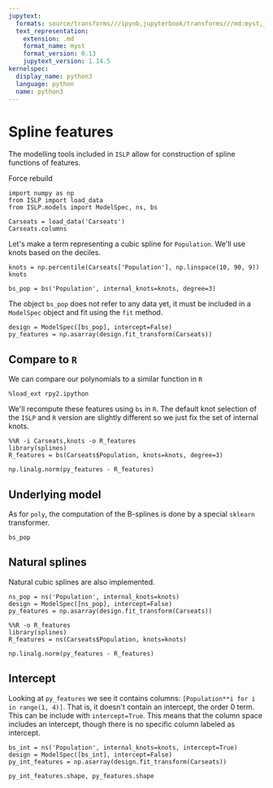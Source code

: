 ```yaml
---
jupytext:
  formats: source/transforms///ipynb,jupyterbook/transforms///md:myst,jupyterbook/transforms///ipynb
  text_representation:
    extension: .md
    format_name: myst
    format_version: 0.13
    jupytext_version: 1.14.5
kernelspec:
  display_name: python3
  language: python
  name: python3
---
```


# Spline features

The modelling tools included in `ISLP` allow for
construction of spline functions of features.

Force rebuild

```{code-cell} ipython3
import numpy as np
from ISLP import load_data
from ISLP.models import ModelSpec, ns, bs
```

```{code-cell} ipython3
Carseats = load_data('Carseats')
Carseats.columns
```

Let's make a term representing a cubic spline for `Population`. We'll use knots based on the 
deciles.

```{code-cell} ipython3
knots = np.percentile(Carseats['Population'], np.linspace(10, 90, 9))
knots
```

```{code-cell} ipython3
bs_pop = bs('Population', internal_knots=knots, degree=3)
```

The object `bs_pop` does not refer to any data yet, it must be included in a `ModelSpec` object
and fit using the `fit` method.

```{code-cell} ipython3
design = ModelSpec([bs_pop], intercept=False)
py_features = np.asarray(design.fit_transform(Carseats))
```

## Compare to `R`

We can compare our polynomials to a similar function in `R`

```{code-cell} ipython3
%load_ext rpy2.ipython
```

We'll recompute these features using `bs` in `R`. The default knot selection of the
`ISLP` and `R` version are slightly different so we just fix the set of internal knots.

```{code-cell} ipython3
%%R -i Carseats,knots -o R_features
library(splines)
R_features = bs(Carseats$Population, knots=knots, degree=3)
```

```{code-cell} ipython3
np.linalg.norm(py_features - R_features)
```

## Underlying model

As for `poly`, the computation of the B-splines is done by a special `sklearn` transformer.

```{code-cell} ipython3
bs_pop
```

## Natural splines 

Natural cubic splines are also implemented.

```{code-cell} ipython3
ns_pop = ns('Population', internal_knots=knots)
design = ModelSpec([ns_pop], intercept=False)
py_features = np.asarray(design.fit_transform(Carseats))
```

```{code-cell} ipython3
%%R -o R_features
library(splines)
R_features = ns(Carseats$Population, knots=knots)
```

```{code-cell} ipython3
np.linalg.norm(py_features - R_features)
```

## Intercept

Looking at `py_features` we see it contains columns: `[Population**i for i in range(1, 4)]`. That is, 
it doesn't contain an intercept, the order 0 term. This can be include with `intercept=True`. This means that the
column space includes an intercept, though there is no specific column labeled as intercept.

```{code-cell} ipython3
bs_int = ns('Population', internal_knots=knots, intercept=True)
design = ModelSpec([bs_int], intercept=False)
py_int_features = np.asarray(design.fit_transform(Carseats))
```

```{code-cell} ipython3
py_int_features.shape, py_features.shape
```
